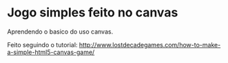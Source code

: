 # Jogo simples feito no canvas

Aprendendo o basico do uso canvas.<br>

Feito seguindo o tutorial: http://www.lostdecadegames.com/how-to-make-a-simple-html5-canvas-game/